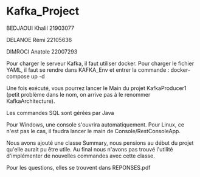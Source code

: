 # Kafka_Project

BEDJAOUI Khalil 21903077

DELANOE Rémi 22105636

DIMROCI Anatole 22007293


Pour charger le serveur Kafka, il faut utiliser docker. Pour charger le fichier YAML, il faut se rendre dans KAFKA_Env et entrer la commande : docker-compose up -d

Une fois exécuté, vous pourrez lancer le Main du projet KafkaProducer1 (petit problème dans le nom, on arrive pas à le renommer KafkaArchitecture).

Les commandes SQL sont gérées par Java

Pour Windows, une console s'ouvrira automatiquement. Pour Linux, ce n'est pas le cas, il faudra lancer le main de Console/RestConsoleApp.

Nous avons ajouté une classe Summary, nous pensions au début du projet qu'elle aurait pu être utile. Au final nous n'avons pas trouvé l'utilité d'implémenter de nouvelles commandes avec cette classe.

Pour les questions, elles se trouvent dans REPONSES.pdf

